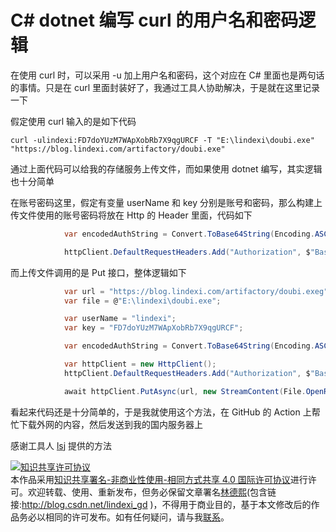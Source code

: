 # C# dotnet 编写 curl 的用户名和密码逻辑

在使用 curl 时，可以采用 -u 加上用户名和密码，这个对应在 C# 里面也是两句话的事情。只是在 curl 里面封装好了，我通过工具人协助解决，于是就在这里记录一下


<!--more-->
<!-- 发布 -->

假定使用 curl 输入的是如下代码

```
curl -ulindexi:FD7doYUzM7WApXobRb7X9qgURCF -T "E:\lindexi\doubi.exe" "https://blog.lindexi.com/artifactory/doubi.exe"
```

通过上面代码可以给我的存储服务上传文件，而如果使用 dotnet 编写，其实逻辑也十分简单

在账号密码这里，假定有变量 userName 和 key 分别是账号和密码，那么构建上传文件使用的账号密码将放在 Http 的 Header 里面，代码如下

```csharp
            var encodedAuthString = Convert.ToBase64String(Encoding.ASCII.GetBytes($"{userName}:{key}"));

            httpClient.DefaultRequestHeaders.Add("Authorization", $"Basic {encodedAuthString}");
```

而上传文件调用的是 Put 接口，整体逻辑如下

```csharp
            var url = "https://blog.lindexi.com/artifactory/doubi.exeg";
            var file = @"E:\lindexi\doubi.exe";

            var userName = "lindexi";
            var key = "FD7doYUzM7WApXobRb7X9qgURCF";

            var encodedAuthString = Convert.ToBase64String(Encoding.ASCII.GetBytes($"{userName}:{key}"));

            var httpClient = new HttpClient();
            httpClient.DefaultRequestHeaders.Add("Authorization", $"Basic {encodedAuthString}");

            await httpClient.PutAsync(url, new StreamContent(File.OpenRead(file)));
```

看起来代码还是十分简单的，于是我就使用这个方法，在 GitHub 的 Action 上帮忙下载外网的内容，然后发送到我的国内服务器上

感谢工具人 [lsj](https://blog.sdlsj.net/ ) 提供的方法

<a rel="license" href="http://creativecommons.org/licenses/by-nc-sa/4.0/"><img alt="知识共享许可协议" style="border-width:0" src="https://licensebuttons.net/l/by-nc-sa/4.0/88x31.png" /></a><br />本作品采用<a rel="license" href="http://creativecommons.org/licenses/by-nc-sa/4.0/">知识共享署名-非商业性使用-相同方式共享 4.0 国际许可协议</a>进行许可。欢迎转载、使用、重新发布，但务必保留文章署名[林德熙](http://blog.csdn.net/lindexi_gd)(包含链接:http://blog.csdn.net/lindexi_gd )，不得用于商业目的，基于本文修改后的作品务必以相同的许可发布。如有任何疑问，请与我[联系](mailto:lindexi_gd@163.com)。
